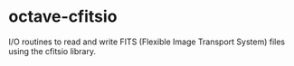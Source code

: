 # octave-cfitsio

I/O routines to read and write FITS (Flexible Image Transport System) files using the cfitsio library.
